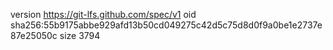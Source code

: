 version https://git-lfs.github.com/spec/v1
oid sha256:55b9175abbe929afd13b50cd049275c42d5c75d8d0f9a0be1e2737e87e25050c
size 3794
